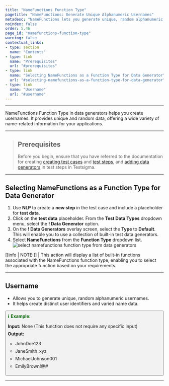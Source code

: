 ```yaml
---
title: "NameFunctions Function Type"
pagetitle: "NameFunctions: Generate Unique Alphanumeric Usernames"
metadesc: "NameFunctions lets you generate unique, random alphanumeric usernames. It’s useful for creating distinct user identifiers and varied name data."
noindex: false
order: 5.46
page_id: "namefunctions-function-type"
warning: false
contextual_links:
- type: section
  name: "Contents"
- type: link
  name: "Prerequisites"
  url: "#prerequisites"
- type: link
  name: "Selecting NameFunctions as a Function Type for Data Generator"
  url: "#selecting-namefunctions-as-a-function-type-for-data-generator"
- type: link
  name: "Username"
  url: "#username"
---
```


---

NameFunctions Function Type in data generators helps you create usernames. It provides unique and random data, offering a wide variety of name-related information for your applications.

---

> ## **Prerequisites**
> 
> Before you begin, ensure that you have referred to the documentation for creating [creating test cases](https://testsigma.com/docs/test-cases/manage/add-edit-delete/#create-test-case) and [test steps](https://testsigma.com/docs/test-cases/create-test-steps/overview/), and [adding data generators](https://testsigma.com/docs/test-data/types/data-generator/#add-data-generators-in-test-steps) in test steps in Testsigma. 

---

## **Selecting NameFunctions as a Function Type for Data Generator**

1. Use **NLP** to create a **new step** in the test case and include a placeholder for **test data**.
2. Click on the **test data** placeholder. From the **Test Data Types** dropdown menu, select the **! Data Generator** option.
3. On the **! Data Generators** overlay screen, select the **Type** to **Default**. This will enable you to use a collection of built-in test data generators.
4. Select **NameFunctions** from the **Function Type** dropdown list. ![select namefunctions function type from data generators](https://s3.amazonaws.com/static-docs.testsigma.com/new_images/projects/applications/namefunctions_functiontype_dg.gif)

[[info | NOTE:]]
| This action will display a list of built-in functions associated with the NameFunctions function type, enabling you to select the appropriate function based on your requirements.

---

## **Username**

- Allows you to generate unique, random alphanumeric usernames. 
- It helps create distinct user identifiers and varied name data.

<style>
  .example-container {
    border: 1px solid gray;
    border-radius: 4px;
    padding: 0.5em;
    margin: 0.5em 0;
    background-color: #f2f2f2;
  }
  .example-title {
    color: darkgreen;
    font-weight: bold;
    display: flex;
    align-items: center;
  }
  .example-title span {
    margin-right: 5px;
  }
  .example-list {
    list-style: none;
    padding: 0;
  }
  .example-list li {
    margin-bottom: 0.5em;
  }
</style>

<div class="example-container">
  <div class="example-title">
    <span>ℹ️</span>Example:
  </div>
  <ul class="example-list">
    <li><b>Input:</b> None (This function does not require any specific input)</li>
    <li><b>Output:</b></li>
    <ul>
      <li>JohnDoe123</li>
      <li>JaneSmith_xyz</li>
      <li>MichaelJohnson001</li>
      <li>EmilyBrown!@#</li>
    </ul>
  </ul>
</div>


---
